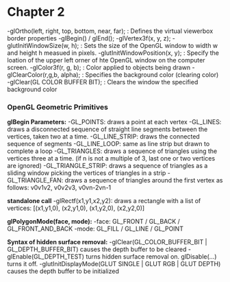 # Chapter 2
-glOrtho(left, right, top, bottom, near, far); : Defines the virtual viewerbox border properties
-glBegin() / glEnd();
-glVertex3f(x, y, z);
-glutInitWindowSize(w, h); : Sets the size of the OpenGL window to width w and height h measued in pixels.
-glutInitWindowPosition(x, y); : Specify the loation of the upper left orner of hte OpenGL window on the computer screen.
-glColor3f(r, g, b); : Color applied to objects being drawn
-glClearColor(r,g,b, alpha); : Specifies the background color (clearing color)
-glClear(GL COLOR BUFFER BIT); : Clears the window the specified background color

### OpenGL Geometric Primitives
**glBegin Parameters:**
-GL_POINTS: draws a point at each vertex
-GL_LINES: draws a disconnected sequence of straight line segments between the vertices, taken two at a time.
-GL_LINE_STRIP: draws the connected sequence of segments
-GL_LINE_LOOP: same as line strip but drawn to complete a loop
-GL_TRIANGLES: draws a sequence of triangles using the vertices three at a time. (if n is not a multiple of 3, last one or two vertices are ignored)
-GL_TRIANGLE_STRIP: draws a sequence of triangles as a sliding window picking the vertices of triangles in a strip
-GL_TRIANGLE_FAN: draws a sequence of triangles around the first vertex as follows: v0v1v2, v0v2v3, v0vn-2vn-1

**standalone call**
-glRectf(x1,y1,x2,y2): draws a rectangle with a list of vertices: [(x1,y1,0), (x2,y1,0), (x1,y2,0), (x2,y2,0)]

**glPolygonMode(face, mode):**
-face: GL_FRONT / GL_BACK / GL_FRONT_AND_BACK
-mode: GL_FILL / GL_LINE / GL_POINT

**Syntax of hidden surface removal:**
-glClear(GL_COLOR_BUFFER_BIT | GL_DEPTH_BUFFER_BIT) causes the depth buffer to be cleared
-glEnable(GL_DEPTH_TEST) turns hidden surface removal on. glDisable(...) turns it off.
-glutInitDisplayMode(GLUT SINGLE | GLUT RGB | GLUT DEPTH) causes the depth buffer to be initialized

